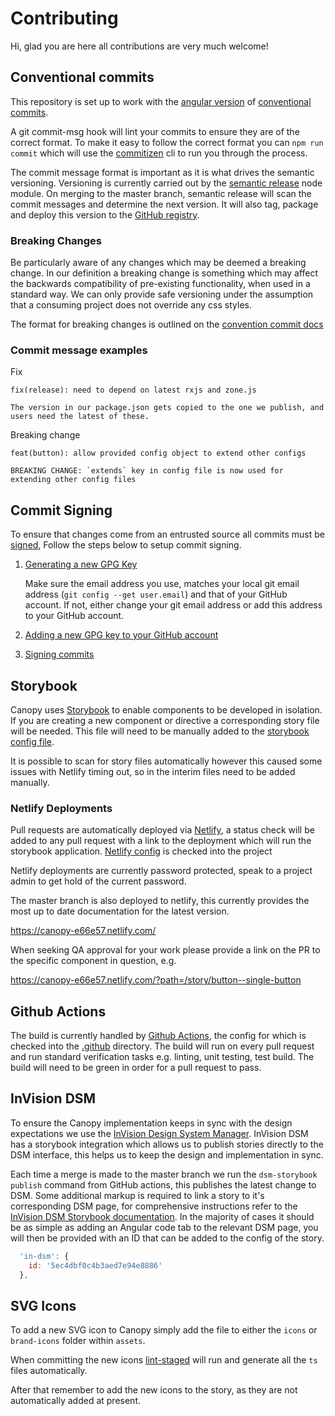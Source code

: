 # Contributing

Hi, glad you are here all contributions are very much welcome!

## Conventional commits

This repository is set up to work with the [angular version](https://github.com/angular/angular/blob/master/CONTRIBUTING.md#-commit-message-guidelines) of [conventional commits](https://www.conventionalcommits.org).

A git commit-msg hook will lint your commits to ensure they are of the correct format. To make it easy to follow the correct format you can `npm run commit` which will use the [commitizen](https://github.com/commitizen/cz-cli) cli to run you through the process.

The commit message format is important as it is what drives the semantic versioning. Versioning is currently carried out by the [semantic release](https://semantic-release.gitbook.io/) node module. On merging to the master branch, semantic release will scan the commit messages and determine the next version. It will also tag, package and deploy this version to the [GitHub registry](https://github.com/features/package-registry).

### Breaking Changes

Be particularly aware of any changes which may be deemed a breaking change. In our definition a breaking change is something which may affect the backwards compatibility of pre-existing functionality, when used in a standard way. We can only provide safe versioning under the assumption that a consuming project does not override any css styles.

The format for breaking changes is outlined on the [convention commit docs](https://www.conventionalcommits.org/en/v1.0.0-beta.2/#commit-message-with-description-and-breaking-change-in-body)

### Commit message examples

Fix

```
fix(release): need to depend on latest rxjs and zone.js

The version in our package.json gets copied to the one we publish, and users need the latest of these.
```

Breaking change

```
feat(button): allow provided config object to extend other configs

BREAKING CHANGE: `extends` key in config file is now used for extending other config files
```

## Commit Signing

To ensure that changes come from an entrusted source all commits must be [signed](https://help.github.com/en/articles/about-commit-signature-verification), Follow the steps below to setup commit signing.

1. [Generating a new GPG Key](https://help.github.com/en/articles/generating-a-new-gpg-key)

   Make sure the email address you use, matches your local git email address (`git config --get user.email`) and that of your GitHub account. If not, either change your git email address or add this address to your GitHub account.

2. [Adding a new GPG key to your GitHub account](https://help.github.com/en/articles/adding-a-new-gpg-key-to-your-github-account)
3. [Signing commits](https://help.github.com/en/articles/signing-commits)

## Storybook

Canopy uses [Storybook](https://storybook.js.org/) to enable components to be developed in isolation. If you are creating a new component or directive a corresponding story file will be needed. This file will need to be manually added to the [storybook config file](https://github.com/canopy-collective/canopy/blob/master/.storybook/config.js).

It is possible to scan for story files automatically however this caused some issues with Netlify timing out, so in the interim files need to be added manually.

### Netlify Deployments

Pull requests are automatically deployed via [Netlify](https://netlify.com), a status check will be added to any pull request with a link to the deployment which will run the storybook application. [Netlify config](./netlify.toml) is checked into the project

Netlify deployments are currently password protected, speak to a project admin to get hold of the current password.

The master branch is also deployed to netlify, this currently provides the most up to date documentation for the latest version.

https://canopy-e66e57.netlify.com/

When seeking QA approval for your work please provide a link on the PR to the specific component in question, e.g.

https://canopy-e66e57.netlify.com/?path=/story/button--single-button

## Github Actions

The build is currently handled by [Github Actions](https://help.github.com/en/actions), the config for which is checked into the [.github](./.github) directory. The build will run on every pull request and run standard verification tasks e.g. linting, unit testing, test build. The build will need to be green in order for a pull request to pass.

## InVision DSM

To ensure the Canopy implementation keeps in sync with the design expectations we use the [InVision Design System Manager](https://legalandgeneral.invisionapp.com/dsm/legalandgeneral/canopy). InVision DSM has a storybook integration which allows us to publish stories directly to the DSM interface, this helps us to keep the design and implementation in sync.

Each time a merge is made to the master branch we run the `dsm-storybook publish` command from GitHub actions, this publishes the latest change to DSM. Some additional markup is required to link a story to it's corresponding DSM page, for comprehensive instructions refer to the [InVision DSM Storybook documentation](https://support.invisionapp.com/hc/en-us/articles/360028510211-Configuring-the-Storybook-DSM-Integration). In the majority of cases it should be as simple as adding an Angular code tab to the relevant DSM page, you will then be provided with an ID that can be added to the config of the story.

```js
  'in-dsm': {
    id: '5ec4dbf0c4b3aed7e94e8886'
  },
```

## SVG Icons

To add a new SVG icon to Canopy simply add the file to either the `icons` or `brand-icons` folder within `assets`.

When committing the new icons [lint-staged](https://github.com/okonet/lint-staged) will run and generate all the `ts` files automatically.

After that remember to add the new icons to the story, as they are not automatically added at present.
